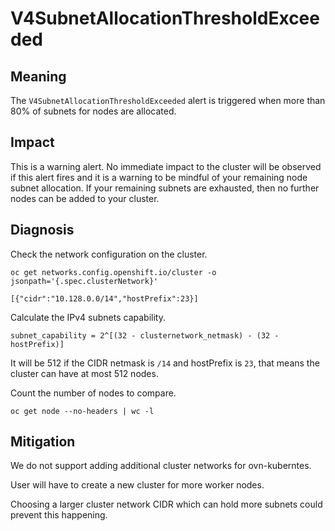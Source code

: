 # V4SubnetAllocationThresholdExceeded

## Meaning

The `V4SubnetAllocationThresholdExceeded` alert is triggered when more than
80% of subnets for nodes are allocated.

## Impact

This is a warning alert. No immediate impact to the cluster will be observed if
this alert fires and it is a warning to be mindful of your remaining node
subnet allocation. If your remaining subnets are exhausted, then no
further nodes can be added to your cluster.

## Diagnosis

Check the network configuration on the cluster.

    oc get networks.config.openshift.io/cluster -o jsonpath='{.spec.clusterNetwork}'

    [{"cidr":"10.128.0.0/14","hostPrefix":23}]

Calculate the IPv4 subnets capability.

    subnet_capability = 2^[(32 - clusternetwork_netmask) - (32 - hostPrefix)]

It will be 512 if the CIDR netmask is `/14` and hostPrefix is `23`, that means
the cluster can have at most 512 nodes.

Count the number of nodes to compare.

    oc get node --no-headers | wc -l

## Mitigation

We do not support adding additional cluster networks for ovn-kuberntes.

User will have to create a new cluster for more worker nodes.

Choosing a larger cluster network CIDR which can hold more subnets could prevent
this happening.
